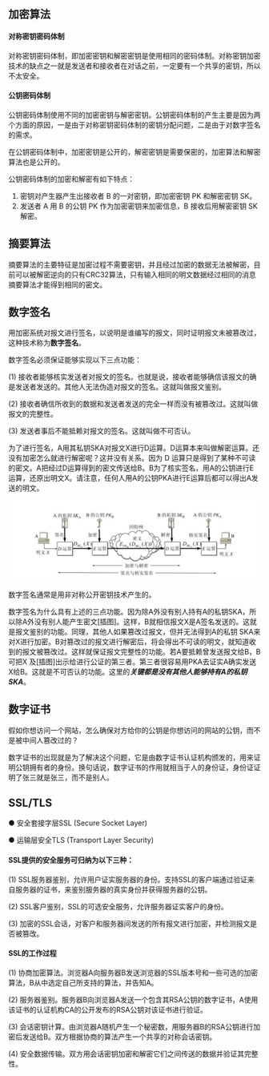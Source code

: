 ## 加密算法

#### 对称密钥密码体制

对称密钥密码体制，即加密密钥和解密密钥是使用相同的密码体制。对称密钥加密技术的缺点之一就是发送者和接收者在对话之前，一定要有一个共享的密钥，所以不太安全。

#### 公钥密码体制

公钥密码体制使用不同的加密密钥与解密密钥。公钥密码体制的产生主要是因为两个方面的原因，一是由于对称密钥密码体制的密钥分配问题，二是由于对数字签名的需求。

在公钥密码体制中，加密密钥是公开的，解密密钥是需要保密的，加密算法和解密算法也是公开的。

公钥密码体制的加密和解密有如下特点：

1. 密钥对产生器产生出接收者 B 的一对密钥，即加密密钥 PK 和解密密钥 SK。
2. 发送者 A 用 B 的公钥 PK 作为加密密钥来加密信息，B 接收后用解密密钥 SK 解密。

## 摘要算法

摘要算法的主要特征是加密过程不需要密钥，并且经过加密的数据无法被解密，目前可以被解密逆向的只有CRC32算法，只有输入相同的明文数据经过相同的消息摘要算法才能得到相同的密文。

## 数字签名

用加密系统对报文进行签名，以说明是谁编写的报文，同时证明报文未被篡改过，这种技术称为**数字签名**。

数字签名必须保证能够实现以下三点功能：

(1) 接收者能够核实发送者对报文的签名。也就是说，接收者能够确信该报文的确是发送者发送的。其他人无法伪造对报文的签名。这就叫做报文鉴别。

(2) 接收者确信所收到的数据和发送者发送的完全一样而没有被篡改过。这就叫做报文的完整性。

(3) 发送者事后不能抵赖对报文的签名。这就叫做不可否认。

为了进行签名，A用其私钥SKA对报文X进行D运算。D运算本来叫做解密运算。还没有加密怎么就进行解密呢？这并没有关系。因为 D 运算只是得到了某种不可读的密文。A把经过D运算得到的密文传送给B。B为了核实签名，用A的公钥进行E运算，还原出明文X。请注意，任何人用A的公钥PKA进行E运算后都可以得出A发送的明文。

<center><img alt=""  src="../img/数字签名.jpg" /></center>

数字签名通常是用非对称公开密钥技术产生的。

数字签名为什么具有上述的三点功能。因为除A外没有别人持有A的私钥SKA，所以除A外没有别人能产生密文[插图]。这样，B就相信报文X是A签名发送的。这就是报文鉴别的功能。同理，其他人如果篡改过报文，但并无法得到A的私钥 SKA来对X进行加密。B对篡改过的报文进行解密后，将会得出不可读的明文，就知道收到的报文被篡改过。这样就保证报文完整性的功能。若A要抵赖曾发送报文给B，B可把X 及[插图]出示给进行公证的第三者。第三者很容易用PKA去证实A确实发送X给B。这就是不可否认的功能。这里的***关键都是没有其他人能够持有A的私钥SKA***。

## 数字证书

假如你想访问一个网站，怎么确保对方给你的公钥是你想访问的网站的公钥，而不是被中间人篡改过的？

数字证书的出现就是为了解决这个问题，它是由数字证书认证机构颁发的，用来证明公钥拥有者的身份。换句话说，数字证书的作用就相当于人的身份证，身份证证明了张三就是张三，而不是别人。

## SSL/TLS

● 安全套接字层SSL (Secure Socket Layer)

● 运输层安全TLS (Transport Layer Security)

#### SSL提供的安全服务可归纳为以下三种：

(1) SSL服务器鉴别，允许用户证实服务器的身份。支持SSL的客户端通过验证来自服务器的证书，来鉴别服务器的真实身份并获得服务器的公钥。

(2) SSL客户鉴别，SSL的可选安全服务，允许服务器证实客户的身份。

(3) 加密的SSL会话，对客户和服务器间发送的所有报文进行加密，并检测报文是否被篡改。

#### SSL的工作过程

(1) 协商加密算法。浏览器A向服务器B发送浏览器的SSL版本号和一些可选的加密算法，B从中选定自己所支持的算法，并告知A。

(2) 服务器鉴别。服务器B向浏览器A发送一个包含其RSA公钥的数字证书，A使用该证书的认证机构CA的公开发布的RSA公钥对该证书进行验证。

(3) 会话密钥计算。由浏览器A随机产生一个秘密数，用服务器B的RSA公钥进行加密后发送给B。双方根据协商的算法产生一个共享的对称会话密钥。

(4) 安全数据传输。双方用会话密钥加密和解密它们之间传送的数据并验证其完整性。





